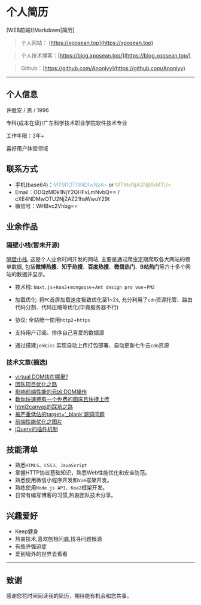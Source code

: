 
#  个人简历
(WEB前端)[Markdown|简历]

> 个人网站： [https://xposean.top](https://xposean.top)

> 个人技术博客：[https://blog.xposean.top/](https://blog.xposean.top/)

> Github：[https://github.com/Anonlyy](https://github.com/Anonlyy)



---

## 个人信息 ##
许胜安 / 男 / 1996

专科(成本在读)/广东科学技术职业学院软件技术专业 

工作年限：3年+

喜好用户体验领域




## 联系方式

- 手机(base64)：<span style="color:#7cafc2">MTM1OTI3NDIwNzA=</span> or  <span style="color:#a1b56c">MTMxNjA2NjMxMTU=</span>
- Email：ODQzMDk1NjY2QHFxLmNvbQ== / cXE4NDMwOTU2NjZAZ21haWwuY29t
- 微信号：WHBvc2Vhbg==



## 业余作品

### 隔壁小栈(暂未开源)

[隔壁小栈](https://www.xposean.top), 这是个人业余时间开发的网站, 主要是通过爬虫定期爬取各大网站的榜单数据, 包括**微博热搜**、**知乎热搜**、**百度热搜**、**微信热门**、**B站热门**等六十多个网站的数据并显示。

- 技术栈: `Nuxt.js`+`Koa2`+`mongoose`+`Ant design pro vue`+`PM2`

- 加载优化: 将`PC`首屏加载速度极致优化至1~2s, 充分利用了`cdn`资源托管、路由代码分割、代码压缩等优化(毕竟服务器不行)
- 协议: 全站统一使用`http2`+`https`
- 支持用户订阅、排序自己喜爱的数据源
- 通过搭建`jenkins` 实现自动上传打包部署、自动更新七牛云`cdn`资源



### 技术文章(摘选)

- [virtual DOM快在哪里?](https://blog.xposean.top/2019/09/05/%E6%B5%8F%E8%A7%88%E5%99%A8%E6%B8%B2%E6%9F%93%E4%B8%8EVirtual-DOM%E7%9B%B8%E5%85%B3/)
- [团队项目优化之路](https://blog.xposean.top/2020/05/09/%E5%9B%A2%E9%98%9F%E9%A1%B9%E7%9B%AE%E4%BC%98%E5%8C%96%E4%B9%8B%E8%B7%AF/)
- [影响前端性能的元凶:DOM操作](https://blog.xposean.top/2017/10/24/%E5%BD%B1%E5%93%8D%E5%89%8D%E7%AB%AF%E6%80%A7%E8%83%BD%E7%9A%84%E5%85%83%E5%87%B6-DOM%E6%93%8D%E4%BD%9C/)  
- [教你快速拥有一个免费的图床且快捷上传](https://blog.xposean.top/2020/05/11/%E6%95%99%E4%BD%A0%E5%BF%AB%E9%80%9F%E6%8B%A5%E6%9C%89%E4%B8%80%E4%B8%AA%E5%85%8D%E8%B4%B9%E7%9A%84%E5%9B%BE%E5%BA%8A/)
- [html2canvas的踩坑之路](https://juejin.im/post/5b31d98ee51d4558817e14f8)
- [被严重低估的target='_blank'漏洞问题](https://blog.xposean.top/2019/03/08/%E8%A2%AB%E4%B8%A5%E9%87%8D%E4%BD%8E%E4%BC%B0%E7%9A%84target-blank-%E6%BC%8F%E6%B4%9E%E9%97%AE%E9%A2%98/)
- [前端性能优化之图片](https://blog.xposean.top/2018/10/27/%E5%89%8D%E7%AB%AF%E6%80%A7%E8%83%BD%E4%BC%98%E5%8C%96%E4%B9%8B%E5%9B%BE%E7%89%87/)
- [jQuery的插件机制](https://blog.xposean.top/2017/10/24/jQuery%E7%9A%84%E6%8F%92%E4%BB%B6%E6%9C%BA%E5%88%B6/)  

## 技能清单

- 熟悉`HTML5`、`CSS3`、`JavaScript`
- 掌握HTTP协议基础知识，熟悉Web性能优化和安全防范。
- 熟悉使用微信小程序开发和`Vue`框架开发。
- 熟练使用`Node.js API`、`Koa2`框架开发。
- 日常有编写博客的习惯,热衷团队技术分享。

## 兴趣爱好

- Keep健身
- 热衷技术,喜欢刨根问底,找寻问题根源
- 有些许强迫症
- 爱到墙外的世界去看看

---

## 致谢
感谢您花时间阅读我的简历，期待能有机会和您共事。
